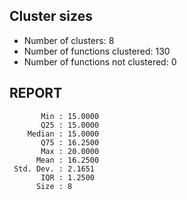 ## Cluster sizes
* Number of clusters: 8
* Number of functions clustered: 130
* Number of functions not clustered: 0

## REPORT
```
       Min : 15.0000
       Q25 : 15.0000
    Median : 15.0000
       Q75 : 16.2500
       Max : 20.0000
      Mean : 16.2500
 Std. Dev. : 2.1651
       IQR : 1.2500
      Size : 8
```